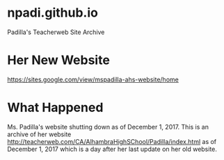 # npadi.github.io
Padilla's Teacherweb Site Archive
# Her New Website
https://sites.google.com/view/mspadilla-ahs-website/home
# What Happened
Ms. Padilla's website shutting down as of December 1, 2017. This is an archive of her website http://teacherweb.com/CA/AlhambraHighSChool/Padilla/index.html as of December 1, 2017 which is a day after her last update on her old website.
